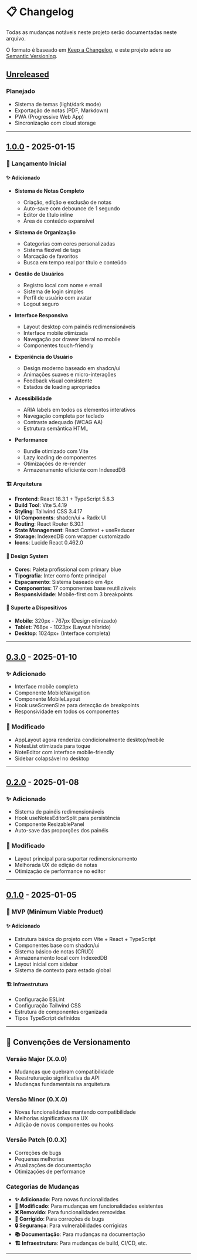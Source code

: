# 📋 Changelog

Todas as mudanças notáveis neste projeto serão documentadas neste arquivo.

O formato é baseado em [Keep a Changelog](https://keepachangelog.com/en/1.0.0/),
e este projeto adere ao [Semantic Versioning](https://semver.org/spec/v2.0.0.html).

## [Unreleased]

### Planejado

- Sistema de temas (light/dark mode)
- Exportação de notas (PDF, Markdown)
- PWA (Progressive Web App)
- Sincronização com cloud storage

---

## [1.0.0] - 2025-01-15

### 🎉 Lançamento Inicial

#### ✨ Adicionado

- **Sistema de Notas Completo**

  - Criação, edição e exclusão de notas
  - Auto-save com debounce de 1 segundo
  - Editor de título inline
  - Área de conteúdo expansível

- **Sistema de Organização**

  - Categorias com cores personalizadas
  - Sistema flexível de tags
  - Marcação de favoritos
  - Busca em tempo real por título e conteúdo

- **Gestão de Usuários**

  - Registro local com nome e email
  - Sistema de login simples
  - Perfil de usuário com avatar
  - Logout seguro

- **Interface Responsiva**

  - Layout desktop com painéis redimensionáveis
  - Interface mobile otimizada
  - Navegação por drawer lateral no mobile
  - Componentes touch-friendly

- **Experiência do Usuário**

  - Design moderno baseado em shadcn/ui
  - Animações suaves e micro-interações
  - Feedback visual consistente
  - Estados de loading apropriados

- **Acessibilidade**

  - ARIA labels em todos os elementos interativos
  - Navegação completa por teclado
  - Contraste adequado (WCAG AA)
  - Estrutura semântica HTML

- **Performance**
  - Bundle otimizado com Vite
  - Lazy loading de componentes
  - Otimizações de re-render
  - Armazenamento eficiente com IndexedDB

#### 🏗️ Arquitetura

- **Frontend**: React 18.3.1 + TypeScript 5.8.3
- **Build Tool**: Vite 5.4.19
- **Styling**: Tailwind CSS 3.4.17
- **UI Components**: shadcn/ui + Radix UI
- **Routing**: React Router 6.30.1
- **State Management**: React Context + useReducer
- **Storage**: IndexedDB com wrapper customizado
- **Icons**: Lucide React 0.462.0

#### 🎨 Design System

- **Cores**: Paleta profissional com primary blue
- **Tipografia**: Inter como fonte principal
- **Espaçamento**: Sistema baseado em 4px
- **Componentes**: 17 componentes base reutilizáveis
- **Responsividade**: Mobile-first com 3 breakpoints

#### 📱 Suporte a Dispositivos

- **Mobile**: 320px - 767px (Design otimizado)
- **Tablet**: 768px - 1023px (Layout híbrido)
- **Desktop**: 1024px+ (Interface completa)

---

## [0.3.0] - 2025-01-10

### ✨ Adicionado

- Interface mobile completa
- Componente MobileNavigation
- Componente MobileLayout
- Hook useScreenSize para detecção de breakpoints
- Responsividade em todos os componentes

### 🔧 Modificado

- AppLayout agora renderiza condicionalmente desktop/mobile
- NotesList otimizada para toque
- NoteEditor com interface mobile-friendly
- Sidebar colapsável no desktop

---

## [0.2.0] - 2025-01-08

### ✨ Adicionado

- Sistema de painéis redimensionáveis
- Hook useNotesEditorSplit para persistência
- Componente ResizablePanel
- Auto-save das proporções dos painéis

### 🔧 Modificado

- Layout principal para suportar redimensionamento
- Melhorada UX de edição de notas
- Otimização de performance no editor

---

## [0.1.0] - 2025-01-05

### 🎉 MVP (Minimum Viable Product)

#### ✨ Adicionado

- Estrutura básica do projeto com Vite + React + TypeScript
- Componentes base com shadcn/ui
- Sistema básico de notas (CRUD)
- Armazenamento local com IndexedDB
- Layout inicial com sidebar
- Sistema de contexto para estado global

#### 🏗️ Infraestrutura

- Configuração ESLint
- Configuração Tailwind CSS
- Estrutura de componentes organizada
- Tipos TypeScript definidos

---

## 📝 Convenções de Versionamento

### Versão Major (X.0.0)

- Mudanças que quebram compatibilidade
- Reestruturação significativa da API
- Mudanças fundamentais na arquitetura

### Versão Minor (0.X.0)

- Novas funcionalidades mantendo compatibilidade
- Melhorias significativas na UX
- Adição de novos componentes ou hooks

### Versão Patch (0.0.X)

- Correções de bugs
- Pequenas melhorias
- Atualizações de documentação
- Otimizações de performance

### Categorias de Mudanças

- **✨ Adicionado**: Para novas funcionalidades
- **🔧 Modificado**: Para mudanças em funcionalidades existentes
- **❌ Removido**: Para funcionalidades removidas
- **🐛 Corrigido**: Para correções de bugs
- **🔒 Segurança**: Para vulnerabilidades corrigidas
- **📚 Documentação**: Para mudanças na documentação
- **🏗️ Infraestrutura**: Para mudanças de build, CI/CD, etc.

---

[Unreleased]: https://github.com/seu-usuario/dynamic-personal-content-management-system/compare/v1.0.0...HEAD
[1.0.0]: https://github.com/seu-usuario/dynamic-personal-content-management-system/compare/v0.3.0...v1.0.0
[0.3.0]: https://github.com/seu-usuario/dynamic-personal-content-management-system/compare/v0.2.0...v0.3.0
[0.2.0]: https://github.com/seu-usuario/dynamic-personal-content-management-system/compare/v0.1.0...v0.2.0
[0.1.0]: https://github.com/seu-usuario/dynamic-personal-content-management-system/releases/tag/v0.1.0
